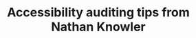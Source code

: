 ---
layout: bookmark
title: Accessibility auditing tips from Nathan Knowler
tags:
  - Bookmarks
  - Accessibility
created: '2023-05-10T03:51:20.018Z'
link: https://sunny.garden/@knowler/110342320128469693
id: 569941383
excerpt: >-
  @elly@front-end.social I know this feeling to well. (I’m still refining my
  approach, so take all of this with a grain of salt.) If there is a tonne, I
  would avoid being exhaustive or overly detailed. I try to limit my auditing
  sessions to a fixed amount of time so that it doesn’t turn into an endless
  task or wear on me mentally. In situations where there’s a lot, I think it’s
  more important to call that out, but then focus on the high impact issues.
  Those will help a client get a sense of where to start and the resources
  they’ll need for it (which might include followup audits). Also, remember: you
  didn’t make this mess and you don’t need to burn yourself out to fix it.
---